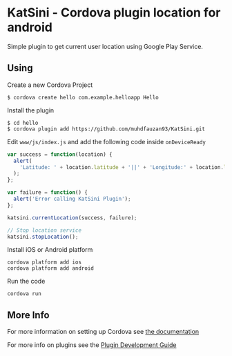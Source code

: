 # KatSini - Cordova plugin location for android

Simple plugin to get current user location using Google Play Service.

## Using

Create a new Cordova Project

    $ cordova create hello com.example.helloapp Hello

Install the plugin

    $ cd hello
    $ cordova plugin add https://github.com/muhdfauzan93/KatSini.git

Edit `www/js/index.js` and add the following code inside `onDeviceReady`

```js
var success = function(location) {
  alert(
    'Latitude: ' + location.latitude + '||' + 'Longitude:' + location.longitude
  );
};

var failure = function() {
  alert('Error calling KatSini Plugin');
};

katsini.currentLocation(success, failure);

// Stop location service
katsini.stopLocation();
```

Install iOS or Android platform

    cordova platform add ios
    cordova platform add android

Run the code

    cordova run

## More Info

For more information on setting up Cordova see [the documentation](http://cordova.apache.org/docs/en/latest/guide/cli/index.html)

For more info on plugins see the [Plugin Development Guide](http://cordova.apache.org/docs/en/latest/guide/hybrid/plugins/index.html)
